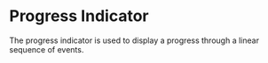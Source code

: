 # Progress Indicator
The progress indicator is used to display a progress through a linear sequence of events.